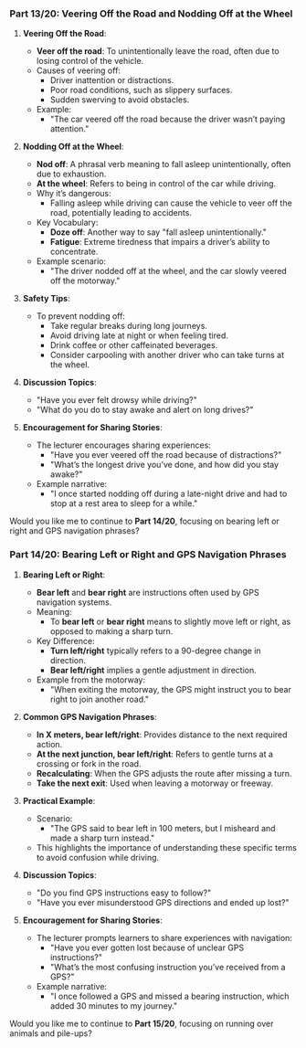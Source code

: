 ### Part 13/20: Veering Off the Road and Nodding Off at the Wheel

1. **Veering Off the Road**:
    
    - **Veer off the road**: To unintentionally leave the road, often due to losing control of the vehicle.
    - Causes of veering off:
        - Driver inattention or distractions.
        - Poor road conditions, such as slippery surfaces.
        - Sudden swerving to avoid obstacles.
    - Example:
        - "The car veered off the road because the driver wasn’t paying attention."
2. **Nodding Off at the Wheel**:
    
    - **Nod off**: A phrasal verb meaning to fall asleep unintentionally, often due to exhaustion.
    - **At the wheel**: Refers to being in control of the car while driving.
    - Why it’s dangerous:
        - Falling asleep while driving can cause the vehicle to veer off the road, potentially leading to accidents.
    - Key Vocabulary:
        - **Doze off**: Another way to say "fall asleep unintentionally."
        - **Fatigue**: Extreme tiredness that impairs a driver’s ability to concentrate.
    - Example scenario:
        - "The driver nodded off at the wheel, and the car slowly veered off the motorway."
3. **Safety Tips**:
    
    - To prevent nodding off:
        - Take regular breaks during long journeys.
        - Avoid driving late at night or when feeling tired.
        - Drink coffee or other caffeinated beverages.
        - Consider carpooling with another driver who can take turns at the wheel.
4. **Discussion Topics**:
    
    - "Have you ever felt drowsy while driving?"
    - "What do you do to stay awake and alert on long drives?"
5. **Encouragement for Sharing Stories**:
    
    - The lecturer encourages sharing experiences:
        - "Have you ever veered off the road because of distractions?"
        - "What’s the longest drive you’ve done, and how did you stay awake?"
    - Example narrative:
        - "I once started nodding off during a late-night drive and had to stop at a rest area to sleep for a while."

Would you like me to continue to **Part 14/20**, focusing on bearing left or right and GPS navigation phrases?

### Part 14/20: Bearing Left or Right and GPS Navigation Phrases

1. **Bearing Left or Right**:
    
    - **Bear left** and **bear right** are instructions often used by GPS navigation systems.
    - Meaning:
        - To **bear left** or **bear right** means to slightly move left or right, as opposed to making a sharp turn.
    - Key Difference:
        - **Turn left/right** typically refers to a 90-degree change in direction.
        - **Bear left/right** implies a gentle adjustment in direction.
    - Example from the motorway:
        - "When exiting the motorway, the GPS might instruct you to bear right to join another road."
2. **Common GPS Navigation Phrases**:
    
    - **In X meters, bear left/right**: Provides distance to the next required action.
    - **At the next junction, bear left/right**: Refers to gentle turns at a crossing or fork in the road.
    - **Recalculating**: When the GPS adjusts the route after missing a turn.
    - **Take the next exit**: Used when leaving a motorway or freeway.
3. **Practical Example**:
    
    - Scenario:
        - "The GPS said to bear left in 100 meters, but I misheard and made a sharp turn instead."
    - This highlights the importance of understanding these specific terms to avoid confusion while driving.
4. **Discussion Topics**:
    
    - "Do you find GPS instructions easy to follow?"
    - "Have you ever misunderstood GPS directions and ended up lost?"
5. **Encouragement for Sharing Stories**:
    
    - The lecturer prompts learners to share experiences with navigation:
        - "Have you ever gotten lost because of unclear GPS instructions?"
        - "What’s the most confusing instruction you’ve received from a GPS?"
    - Example narrative:
        - "I once followed a GPS and missed a bearing instruction, which added 30 minutes to my journey."

Would you like me to continue to **Part 15/20**, focusing on running over animals and pile-ups?
